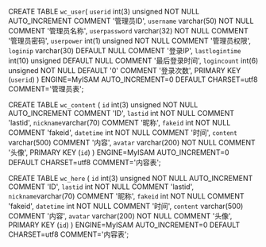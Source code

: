 CREATE TABLE `wc_user`(
  `userid` int(3) unsigned NOT NULL AUTO_INCREMENT COMMENT '管理员ID',
  `username` varchar(50) NOT NULL COMMENT '管理员名称',
  `userpassword` varchar(32) NOT NULL COMMENT '管理员密码',
  `userpower` int(1) unsigned NOT NULL COMMENT '管理员权限',
  `loginip` varchar(30) DEFAULT NULL COMMENT '登录IP',
  `lastlogintime` int(10) unsigned DEFAULT NULL COMMENT '最后登录时间',
  `logincount` int(6) unsigned NOT NULL DEFAULT '0' COMMENT '登录次数',
  PRIMARY KEY (`userid`)
) ENGINE=MyISAM AUTO_INCREMENT=0 DEFAULT CHARSET=utf8 COMMENT='管理员表';



CREATE TABLE `wc_content` (
  `id` int(3) unsigned NOT NULL AUTO_INCREMENT COMMENT 'ID',
  `lastid` int NOT NULL COMMENT 'lastid',
  `nickname`varchar(70) COMMENT '昵称',
  `fakeid` int NOT NULL COMMENT 'fakeid',
  `datetime` int NOT NULL COMMENT '时间',
  `content` varchar(500) COMMENT '内容',
  `avatar` varchar(200) NOT NULL COMMENT '头像',
  PRIMARY KEY (`id`)
) ENGINE=MyISAM AUTO_INCREMENT=0 DEFAULT CHARSET=utf8 COMMENT='内容表';



CREATE TABLE `wc_here` (
  `id` int(3) unsigned NOT NULL AUTO_INCREMENT COMMENT 'ID',
  `lastid` int NOT NULL COMMENT 'lastid',
  `nickname`varchar(70) COMMENT '昵称',
  `fakeid` int NOT NULL COMMENT 'fakeid',
  `datetime` int NOT NULL COMMENT '时间',
  `content` varchar(500) COMMENT '内容',
  `avatar` varchar(200) NOT NULL COMMENT '头像',
  PRIMARY KEY (`id`)
) ENGINE=MyISAM AUTO_INCREMENT=0 DEFAULT CHARSET=utf8 COMMENT='内容表';
